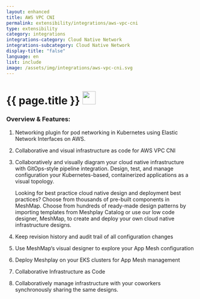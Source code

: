 ```yaml
---
layout: enhanced
title: AWS VPC CNI
permalink: extensibility/integrations/aws-vpc-cni
type: extensibility
category: integrations
integrations-category: Cloud Native Network
integrations-subcategory: Cloud Native Network
display-title: "false"
language: en
list: include
image: /assets/img/integrations/aws-vpc-cni.svg
---
```


<h1>{{ page.title }} <img src="{{ page.image }}" style="width: 35px; height: 35px;" /></h1>


<!-- This needs replaced with the Category property, not the sub-category.
 #### About: Networking plugin for pod networking in Kubernetes using Elastic Network Interfaces on AWS.
 -->

### Overview & Features:

1. Networking plugin for pod networking in Kubernetes using Elastic Network Interfaces on AWS.


2. Collaborative and visual infrastructure as code for AWS VPC CNI

4. 
    Collaboratively and visually diagram your cloud native infrastructure with GitOps-style pipeline integration. Design, test, and manage configuration your Kubernetes-based, containerized applications as a visual topology.



    Looking for best practice cloud native design and deployment best practices? Choose from thousands of pre-built components in MeshMap. Choose from hundreds of ready-made design patterns by importing templates from Meshplay Catalog or use our low code designer, MeshMap, to create and deploy your own cloud native infrastructure designs.



5. Keep revision history and audit trail of all configuration changes

6. Use MeshMap&lsquo;s visual designer to explore your App Mesh configuration

7. Deploy Meshplay on your EKS clusters for App Mesh management

8. Collaborative Infrastructure as Code

9. Collaboratively manage infrastructure with your coworkers synchronously sharing the same designs.

